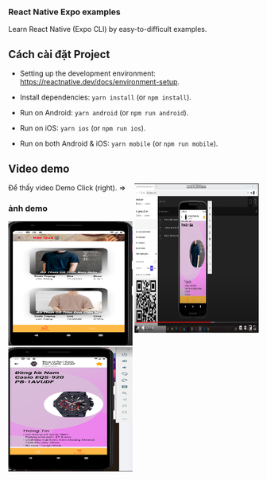 ### React Native Expo examples

Learn React Native (Expo CLI) by easy-to-difficult examples.

## Cách cài đặt Project

- Setting up the development environment: https://reactnative.dev/docs/environment-setup.

- Install dependencies: `yarn install` (or `npm install`).

- Run on Android: `yarn android` (or `npm run android`).

- Run on iOS: `yarn ios` (or `npm run ios`).

- Run on both Android & iOS: `yarn mobile` (or `npm run mobile`).

## Video demo

Để thấy video Demo Click (right). =>
<a style="float:right" href="https://drive.google.com/file/d/1TP02eXO3AyUoLmQBWgmFIgTUIpCQsLnR/view" target="_blank">
  <img alt="PicSciP Demo Video" src="./img/mobile-reactnative3.png" width="250" height="300" />
</a>

### ảnh demo
<img src="./img/mobile-reactnative.png" width="250" height="250" alt="Momo Login Screen" /> <img src="./img/mobile-reactnative2.png" width="250" height="250" alt="Facebook Login Screen" />

